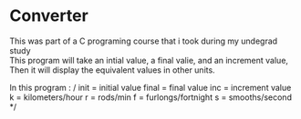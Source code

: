 # Converter

This was part of a C programing course that i took during my undegrad study \
This program will take an intial value, a final valie, and an increment value,
Then it will display the equivalent values in other units.

 In this program : /
init = initial value
final = final value
inc = increment value
k = kilometers/hour
r = rods/min
f = furlongs/fortnight
s = smooths/second
*/
